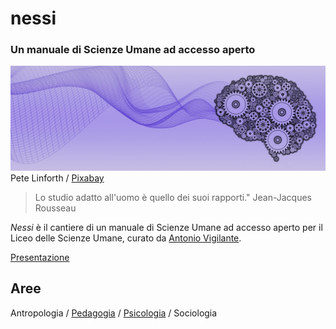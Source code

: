 # nessi

### Un manuale di Scienze Umane ad accesso aperto

![](immagini/brain-5274019_1280.jpg)
Pete Linforth / [Pixabay](https://pixabay.com/it//?utm_source=link-attribution&utm_medium=referral&utm_campaign=image&utm_content=5274019)


    

> Lo studio adatto all'uomo è quello dei suoi rapporti." Jean-Jacques Rousseau

_Nessi_ è il cantiere di un manuale di Scienze Umane ad accesso aperto per il Liceo delle Scienze Umane, curato da [Antonio Vigilante](autore.md).

[Presentazione](presentazione.md)

## Aree

Antropologia / [Pedagogia](pedagogia/index.md) / [Psicologia](psicologia/index.md) / Sociologia  

 








